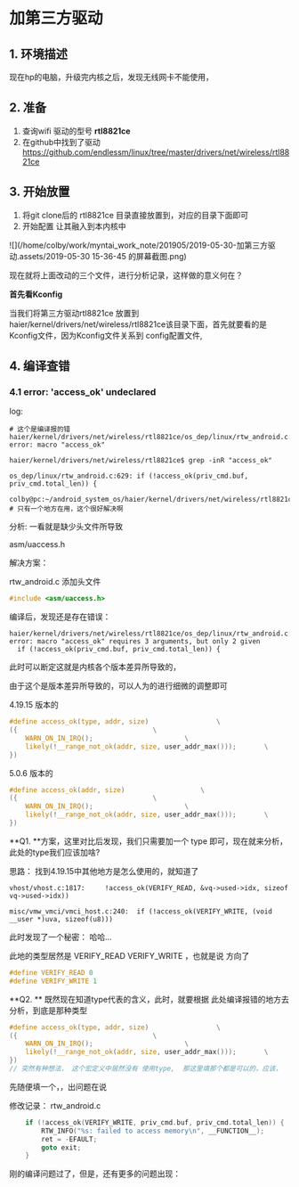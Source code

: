 # 加第三方驱动

## 1. 环境描述

现在hp的电脑，升级完内核之后，发现无线网卡不能使用，

## 2. 准备

1. 查询wifi 驱动的型号 **rtl8821ce**
2. 在github中找到了驱动 https://github.com/endlessm/linux/tree/master/drivers/net/wireless/rtl8821ce

## 3. 开始放置

1. 将git clone后的  rtl8821ce 目录直接放置到，对应的目录下面即可 
2. 开始配置 让其融入到本内核中

![](/home/colby/work/myntai_work_note/201905/2019-05-30-加第三方驱动.assets/2019-05-30 15-36-45 的屏幕截图.png)



现在就将上面改动的三个文件，进行分析记录，这样做的意义何在？

**首先看Kconfig**

当我们将第三方驱动rtl8821ce 放置到  haier/kernel/drivers/net/wireless/rtl8821ce该目录下面，首先就要看的是 Kconfig文件，因为Kconfig文件关系到 config配置文件,



## 4. 编译查错

### 4.1  error: 'access_ok' undeclared

log:

```shell
# 这个是编译报的错
haier/kernel/drivers/net/wireless/rtl8821ce/os_dep/linux/rtw_android.c:629:49: error: macro "access_ok"

haier/kernel/drivers/net/wireless/rtl8821ce$ grep -inR "access_ok"

os_dep/linux/rtw_android.c:629:	if (!access_ok(priv_cmd.buf, priv_cmd.total_len)) {

colby@pc:~/android_system_os/haier/kernel/drivers/net/wireless/rtl8821ce$
# 只有一个地方在用，这个很好解决啊
```



分析: 一看就是缺少头文件所导致

asm/uaccess.h

解决方案：

rtw_android.c 添加头文件

```c
#include <asm/uaccess.h>
```



编译后，发现还是存在错误：

```shell
haier/kernel/drivers/net/wireless/rtl8821ce/os_dep/linux/rtw_android.c:629:49: error: macro "access_ok" requires 3 arguments, but only 2 given
  if (!access_ok(priv_cmd.buf, priv_cmd.total_len)) {
```

此时可以断定这就是内核各个版本差异所导致的，

由于这个是版本差异所导致的，可以人为的进行细微的调整即可

4.19.15 版本的

```c
#define access_ok(type, addr, size)                 \
({                                  \
    WARN_ON_IN_IRQ();                       \
    likely(!__range_not_ok(addr, size, user_addr_max()));       \
}) 
```

5.0.6 版本的

```c
#define access_ok(addr, size)                   \
({                                  \
    WARN_ON_IN_IRQ();                       \
    likely(!__range_not_ok(addr, size, user_addr_max()));       \
})

```

**Q1. **方案，这里对比后发现，我们只需要加一个 type 即可，现在就来分析，此处的type我们应该加啥?

思路： 找到4.19.15中其他地方是怎么使用的，就知道了

```shell
vhost/vhost.c:1817:	    !access_ok(VERIFY_READ, &vq->used->idx, sizeof vq->used->idx))

misc/vmw_vmci/vmci_host.c:240:	if (!access_ok(VERIFY_WRITE, (void __user *)uva, sizeof(u8)))
```

此时发现了一个秘密： 哈哈...

此地的类型居然是 VERIFY_READ  VERIFY_WRITE ，也就是说 方向了

```c
#define VERIFY_READ 0                                                                                               
#define VERIFY_WRITE 1
```

**Q2. ** 既然现在知道type代表的含义，此时，就要根据 此处编译报错的地方去分析，到底是那种类型

```c
#define access_ok(type, addr, size)                 \
({                                  \
    WARN_ON_IN_IRQ();                       \
    likely(!__range_not_ok(addr, size, user_addr_max()));       \
}) 
// 突然有种想法， 这个宏定义中居然没有 使用type,  那这里填那个都是可以的，应该，
```

先随便填一个，，出问题在说

修改记录： rtw_android.c

```c
    if (!access_ok(VERIFY_WRITE, priv_cmd.buf, priv_cmd.total_len)) {                   
        RTW_INFO("%s: failed to access memory\n", __FUNCTION__);
        ret = -EFAULT;
        goto exit;
    }    
```

刚的编译问题过了，但是，还有更多的问题出现：

